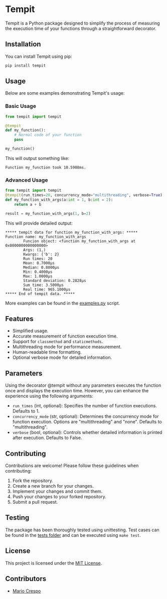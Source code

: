 # Tempit

Tempit is a Python package designed to simplify the process of measuring the execution time of your functions through a straightforward decorator.

## Installation

You can install Tempit using pip:

```bash
pip install tempit
```

## Usage

Below are some examples demonstrating Tempit's usage:

### Basic Usage

```python
from tempit import tempit

@tempit
def my_function():
    # Normal code of your function
    pass

my_function()
```

This will output something like:

```text
Function my_function took 10.5908ms.
```

### Advanced Usage

```python
from tempit import tempit
@tempit(run_times=20, concurrency_mode="multithreading", verbose=True)
def my_function_with_args(a:int = 1, b:int = 2):
    return a + b

result = my_function_with_args(1, b=2)
```

This will provide detailed output:

```text
***** tempit data for function my_function_with_args: *****
Function name: my_function_with_args
        Funcion object: <function my_function_with_args at 0x0000000000000000>
        Args: (1,)
        Kwargs: {'b': 2}
        Run times: 20
        Mean: 0.7000µs
        Median: 0.8000µs
        Min: 0.4000µs
        Max: 1.0000µs
        Standard deviation: 0.2828µs
        Sum time: 3.5000µs
        Real time: 965.1000µs
***** End of tempit data. *****
```

More examples can be found in the [examples.py](examples/examples.py) script.

## Features

- Simplified usage.
- Accurate measurement of function execution time.
- Support for `classmethod` and `staticmethods`.
- Multithreading mode for performance measurement.
- Human-readable time formatting.
- Optional verbose mode for detailed information.

## Parameters

Using the decorator @tempit without any parameters executes the function once and displays the execution time. However, you can enhance the experience using the following arguments:

- `run_times` (int, optional): Specifies the number of function executions. Defaults to 1.
- `concurrency_mode` (str, optional): Determines the concurrency mode for function execution. Options are "multithreading" and "none". Defaults to "multithreading".
- `verbose` (bool, optional): Controls whether detailed information is printed after execution. Defaults to False.

## Contributing

Contributions are welcome! Please follow these guidelines when contributing:

1. Fork the repository.
2. Create a new branch for your changes.
3. Implement your changes and commit them.
4. Push your changes to your forked repository.
5. Submit a pull request.

## Testing

The package has been thoroughly tested using unittesting. Test cases can be found in the [tests folder](tests) and can be executed using `make test`.

## License

This project is licensed under the [MIT License](LICENSE.txt).

## Contributors

- [Mario Crespo](https://github.com/mcrespoae)
